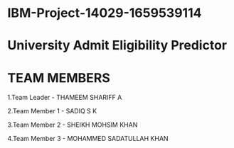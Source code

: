 # IBM-Project-14029-1659539114
# University Admit Eligibility Predictor


# TEAM MEMBERS

1.Team Leader - THAMEEM SHARIFF A

2.Team Member 1 - SADIQ S K

3.Team Member 2 - SHEIKH MOHSIM KHAN

4.Team Member 3 - MOHAMMED SADATULLAH KHAN 


